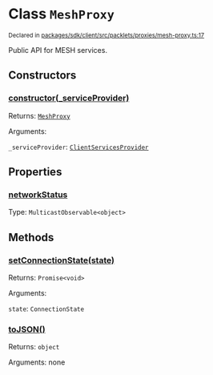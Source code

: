 # Class `MeshProxy`
<sub>Declared in [packages/sdk/client/src/packlets/proxies/mesh-proxy.ts:17](https://github.com/dxos/dxos/blob/main/packages/sdk/client/src/packlets/proxies/mesh-proxy.ts#L17)</sub>


Public API for MESH services.


## Constructors
### [constructor(_serviceProvider)](https://github.com/dxos/dxos/blob/main/packages/sdk/client/src/packlets/proxies/mesh-proxy.ts#L26)



Returns: <code>[MeshProxy](/api/@dxos/client/classes/MeshProxy)</code>

Arguments: 

`_serviceProvider`: <code>[ClientServicesProvider](/api/@dxos/client/interfaces/ClientServicesProvider)</code>


## Properties
### [networkStatus](https://github.com/dxos/dxos/blob/main/packages/sdk/client/src/packlets/proxies/mesh-proxy.ts#L36)
Type: <code>MulticastObservable&lt;object&gt;</code>


## Methods
### [setConnectionState(state)](https://github.com/dxos/dxos/blob/main/packages/sdk/client/src/packlets/proxies/mesh-proxy.ts#L40)



Returns: <code>Promise&lt;void&gt;</code>

Arguments: 

`state`: <code>ConnectionState</code>

### [toJSON()](https://github.com/dxos/dxos/blob/main/packages/sdk/client/src/packlets/proxies/mesh-proxy.ts#L30)



Returns: <code>object</code>

Arguments: none
